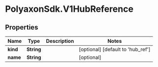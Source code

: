 # PolyaxonSdk.V1HubReference

## Properties

Name | Type | Description | Notes
------------ | ------------- | ------------- | -------------
**kind** | **String** |  | [optional] [default to &#39;hub_ref&#39;]
**name** | **String** |  | [optional] 


